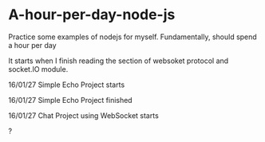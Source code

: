 # A-hour-per-day-node-js
Practice some examples of nodejs for myself. Fundamentally, should spend a hour per day 

It starts when I finish reading the section of websoket protocol and socket.IO module.

16/01/27 Simple Echo Project starts

16/01/27 Simple Echo Project finished

16/01/27 Chat Project using WebSocket starts

<head> ? </head>

